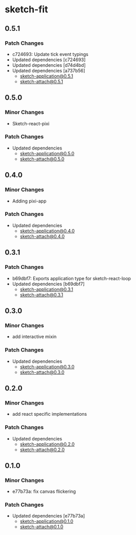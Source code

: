 # sketch-fit

## 0.5.1

### Patch Changes

- c724693: Update tick event typings
- Updated dependencies [c724693]
- Updated dependencies [d74d4bd]
- Updated dependencies [a737b56]
  - sketch-application@0.5.1
  - sketch-attach@0.5.1

## 0.5.0

### Minor Changes

- Sketch-react-pixi

### Patch Changes

- Updated dependencies
  - sketch-application@0.5.0
  - sketch-attach@0.5.0

## 0.4.0

### Minor Changes

- Adding pixi-app

### Patch Changes

- Updated dependencies
  - sketch-application@0.4.0
  - sketch-attach@0.4.0

## 0.3.1

### Patch Changes

- b69dbf7: Exports application type for sketch-react-loop
- Updated dependencies [b69dbf7]
  - sketch-application@0.3.1
  - sketch-attach@0.3.1

## 0.3.0

### Minor Changes

- add interactive mixin

### Patch Changes

- Updated dependencies
  - sketch-application@0.3.0
  - sketch-attach@0.3.0

## 0.2.0

### Minor Changes

- add react specific implementations

### Patch Changes

- Updated dependencies
  - sketch-application@0.2.0
  - sketch-attach@0.2.0

## 0.1.0

### Minor Changes

- e77b73a: fix canvas flickering

### Patch Changes

- Updated dependencies [e77b73a]
  - sketch-application@0.1.0
  - sketch-attach@0.1.0
